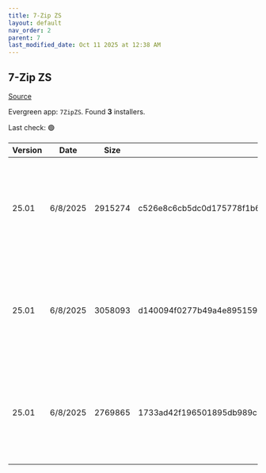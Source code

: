 ```yaml
---
title: 7-Zip ZS
layout: default
nav_order: 2
parent: 7
last_modified_date: Oct 11 2025 at 12:38 AM
---
```


## 7-Zip ZS

[Source](https://mcmilk.de/projects/7-Zip-zstd/)

Evergreen app: `7ZipZS`. Found **3** installers.

Last check: 🟢

| Version | Date     | Size    | Sha256                                                           | Architecture | InstallerType | Type | URI                                                                                                                                                                                              |
| ------- | -------- | ------- | ---------------------------------------------------------------- | ------------ | ------------- | ---- | ------------------------------------------------------------------------------------------------------------------------------------------------------------------------------------------------ |
| 25.01   | 6/8/2025 | 2915274 | c526e8c6cb5dc0d175778f1b6b67bd1571ba8a2cf6f6b36b7c8a8d3197ad2bac | ARM64        | Default       | exe  | [https://github.com/mcmilk/7-Zip-zstd/releases/download/v25.01-v1.5.7-R1/7z25.01-zstd-arm64.exe](https://github.com/mcmilk/7-Zip-zstd/releases/download/v25.01-v1.5.7-R1/7z25.01-zstd-arm64.exe) |
| 25.01   | 6/8/2025 | 3058093 | d140094f0277b49a4e895159bd734da03cd2b60fb73a65e4151edfedc612981e | x64          | Default       | exe  | [https://github.com/mcmilk/7-Zip-zstd/releases/download/v25.01-v1.5.7-R1/7z25.01-zstd-x64.exe](https://github.com/mcmilk/7-Zip-zstd/releases/download/v25.01-v1.5.7-R1/7z25.01-zstd-x64.exe)     |
| 25.01   | 6/8/2025 | 2769865 | 1733ad42f196501895db989cbc8fcdda799dc0b336dc2e88c8d1ffd5000d70a3 | x86          | Default       | exe  | [https://github.com/mcmilk/7-Zip-zstd/releases/download/v25.01-v1.5.7-R1/7z25.01-zstd-x32.exe](https://github.com/mcmilk/7-Zip-zstd/releases/download/v25.01-v1.5.7-R1/7z25.01-zstd-x32.exe)     |
